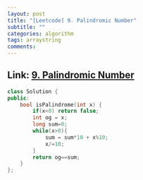 ```yaml
---
layout: post
title: "[Leetcode] 9. Palindromic Number"
subtitle: ""
categories: algorithm
tags: arraystring
comments:
---
```


## Link: [9. Palindromic Number](https://leetcode.com/problems/palindromic-number/)

```cpp
class Solution {
public:
    bool isPalindrome(int x) {
        if(x<0) return false;
        int og = x; 
        long sum=0;
        while(x>0){
            sum = sum*10 + x%10;
            x/=10;
        }
        return og==sum;
    }
};
```
